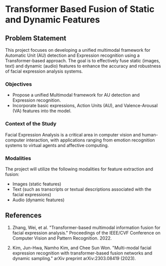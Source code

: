 # Transformer Based Fusion of Static and Dynamic Features

## Problem Statement

This project focuses on developing a unified multimodal framework for Automatic Unit (AU) detection and Expression recognition using a Transformer-based approach. The goal is to effectively fuse static (images, text) and dynamic (audio) features to enhance the accuracy and robustness of facial expression analysis systems.

### Objectives

- Propose a unified Multimodal framework for AU detection and Expression recognition.
- Incorporate basic expressions, Action Units (AU), and Valence-Arousal (VA) features into the model.
  
### Context of the Study

Facial Expression Analysis is a critical area in computer vision and human-computer interaction, with applications ranging from emotion recognition systems to virtual agents and affective computing.

### Modalities

The project will utilize the following modalities for feature extraction and fusion:
- Images (static features)
- Text (such as transcripts or textual descriptions associated with the facial expressions)
- Audio (dynamic features)

## References

1. Zhang, Wei, et al. "Transformer-based multimodal information fusion for facial expression analysis." Proceedings of the IEEE/CVF Conference on Computer Vision and Pattern Recognition. 2022.
   
2. Kim, Jun-Hwa, Namho Kim, and Chee Sun Won. "Multi-modal facial expression recognition with transformer-based fusion networks and dynamic sampling." arXiv preprint arXiv:2303.08419 (2023).
